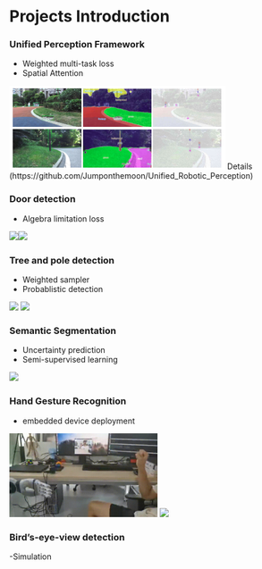 # Projects Introduction

### Unified Perception Framework
- Weighted multi-task loss
- Spatial Attention
<img src="https://github.com/Jumponthemoon/Projects/blob/main/images/unified.png" height="150" />
Details (https://github.com/Jumponthemoon/Unified_Robotic_Perception)

### Door detection
- Algebra limitation loss
<div align=left>
<img src="https://github.com/Jumponthemoon/Projects/blob/main/images/Door1.gif" height="150" /><img src="https://github.com/Jumponthemoon/Projects/blob/main/images/Door2.gif" height="150" />
</div>

### Tree and pole detection
- Weighted sampler
- Probablistic detection
<div align=left>
<img src="https://github.com/Jumponthemoon/Projects/blob/main/images/outdoor.gif" height="150" />
<img src="https://github.com/Jumponthemoon/Projects/blob/main/images/outdoor2.gif" height="150" />
</div>

### Semantic Segmentation
- Uncertainty prediction
- Semi-supervised learning
<div align=left>
<img src="https://github.com/Jumponthemoon/Projects/blob/main/images/seg-conf.gif" height="150" />
</div>

### Hand Gesture Recognition
- embedded device deployment
<div align=left>
<img src="https://github.com/Jumponthemoon/Projects/blob/main/images/hand2.gif" height="150" />
<img src="https://github.com/Jumponthemoon/Projects/blob/main/images/hand1.gif" height="150" />
</div>

### Bird’s-eye-view detection
-Simulation

